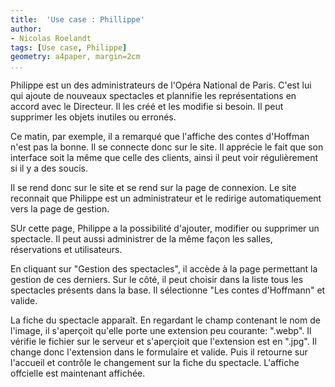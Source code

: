 ```yaml
---
title:  'Use case : Phillippe'
author:
- Nicolas Roelandt
tags: [Use case, Philippe]
geometry: a4paper, margin=2cm
...
```


Philippe est un des administrateurs de l'Opéra National de Paris.
C'est lui qui ajoute de nouveaux spectacles et plannifie les représentations en accord avec le Directeur.
Il les créé et les modifie si besoin.
Il peut supprimer les objets inutiles ou erronés.

Ce matin, par exemple, il a remarqué que l'affiche des contes d'Hoffman n'est pas la bonne.
Il se connecte donc sur le site. Il apprécie le fait que son interface soit la même que celle
des clients, ainsi il peut voir régulièrement si il y a des soucis.


Il se rend donc sur le site et se rend sur la page de connexion. Le site reconnait que Philippe est un administrateur et le redirige automatiquement vers la page de gestion.

SUr cette page, Philippe a la possibilité d'ajouter, modifier ou supprimer un spectacle. Il peut aussi administrer de la même façon les salles, réservations et utilisateurs.

En cliquant sur "Gestion des spectacles", il accède à la page permettant la gestion de ces derniers. Sur le côté, il peut choisir dans la liste tous les spectacles présents dans la base. Il sélectionne "Les contes d'Hoffmann" et valide.

La fiche du spectacle apparaît. En regardant le champ contenant le nom de l'image, il s'aperçoit qu'elle porte une extension peu courante: ".webp". Il vérifie le fichier sur le serveur et s'aperçioit que l'extension est en ".jpg". Il change donc l'extension dans le formulaire et valide. Puis il retourne sur l'accueil et contrôle le changement sur la fiche du spectacle. L'affiche offcielle est maintenant affichée.
